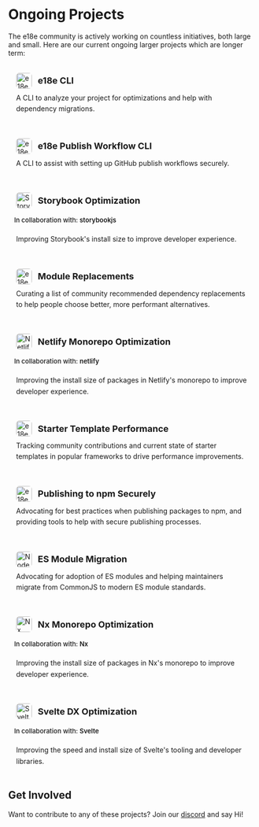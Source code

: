 <style scoped>
.project-card {
  border: 1px solid var(--vp-c-border);
  border-radius: 8px;
  padding: 16px;
  margin: 16px 0;
  background: var(--vp-c-bg-soft);
}

.project-header {
  display: flex;
  align-items: center;
  gap: 12px;
  margin-bottom: 8px;
}

.org-avatar {
  width: 32px;
  height: 32px;
  border-radius: 6px;
  border: 1px solid var(--vp-c-border);
}

.project-info h4 {
  margin: 0;
  font-size: 18px;
  color: var(--vp-c-text-1);
}

.project-info h4 a {
  color: var(--vp-c-text-1);
  text-decoration: none;
}

.project-info h4 a:hover {
  color: var(--vp-c-brand);
  text-decoration: none;
}

.collaboration-row {
  background: var(--vp-c-bg-mute);
  color: var(--vp-c-text-2);
  font-size: 13px;
  font-weight: 500;
  padding: 8px 12px;
  margin: 0 -16px 12px -16px;
  border-left: 3px solid var(--vp-c-brand);
}

.collaboration-row a {
  color: var(--vp-c-brand);
  text-decoration: none;
  font-weight: 600;
}

.collaboration-row a:hover {
  text-decoration: underline;
}

.project-description {
  margin: 0;
  line-height: 1.6;
  color: var(--vp-c-text-2);
}
</style>

# Ongoing Projects

The e18e community is actively working on countless initiatives, both large and small. Here are our current ongoing larger projects which are longer term:

<div class="project-card">
  <div class="project-header">
    <img src="https://github.com/e18e.png" alt="e18e" class="org-avatar">
    <div class="project-info">
      <h4><a href="https://github.com/e18e/cli">e18e CLI</a></h4>
    </div>
  </div>
  <p class="project-description">
    A CLI to analyze your project for optimizations and help with dependency migrations.
  </p>
</div>

<div class="project-card">
  <div class="project-header">
    <img src="https://github.com/e18e.png" alt="e18e" class="org-avatar">
    <div class="project-info">
      <h4><a href="https://github.com/e18e/setup-publish">e18e Publish Workflow CLI</a></h4>
    </div>
  </div>
  <p class="project-description">
    A CLI to assist with setting up GitHub publish workflows securely.
  </p>
</div>

<div class="project-card">
  <div class="project-header">
    <img src="https://github.com/storybookjs.png" alt="Storybook" class="org-avatar">
    <div class="project-info">
      <h4><a href="https://github.com/storybookjs/storybook">Storybook Optimization</a></h4>
    </div>
  </div>
  <div class="collaboration-row">
    In collaboration with: <a href="https://github.com/storybookjs" target="_blank">storybookjs</a>
  </div>
  <p class="project-description">
    Improving Storybook's install size to improve developer experience.
  </p>
</div>

<div class="project-card">
  <div class="project-header">
    <img src="https://github.com/e18e.png" alt="e18e" class="org-avatar">
    <div class="project-info">
      <h4><a href="/docs/replacements/">Module Replacements</a></h4>
    </div>
  </div>
  <p class="project-description">
    Curating a list of community recommended dependency replacements to help people choose better, more performant alternatives.
  </p>
</div>

<div class="project-card">
  <div class="project-header">
    <img src="https://github.com/netlify.png" alt="Netlify" class="org-avatar">
    <div class="project-info">
      <h4><a href="https://github.com/netlify">Netlify Monorepo Optimization</a></h4>
    </div>
  </div>
  <div class="collaboration-row">
    In collaboration with: <a href="https://github.com/netlify" target="_blank">netlify</a>
  </div>
  <p class="project-description">
    Improving the install size of packages in Netlify's monorepo to improve developer experience.
  </p>
</div>

<div class="project-card">
  <div class="project-header">
    <img src="https://github.com/e18e.png" alt="e18e" class="org-avatar">
    <div class="project-info">
      <h4>Starter Template Performance</h4>
    </div>
  </div>
  <p class="project-description">
    Tracking community contributions and current state of starter templates in popular frameworks to drive performance improvements.
  </p>
</div>

<div class="project-card">
  <div class="project-header">
    <img src="https://github.com/e18e.png" alt="e18e" class="org-avatar">
    <div class="project-info">
      <h4>Publishing to npm Securely</h4>
    </div>
  </div>
  <p class="project-description">
    Advocating for best practices when publishing packages to npm, and providing tools to help with secure publishing processes.
  </p>
</div>

<div class="project-card">
  <div class="project-header">
    <img src="https://github.com/nodejs.png" alt="Node.js" class="org-avatar">
    <div class="project-info">
      <h4>ES Module Migration</h4>
    </div>
  </div>
  <p class="project-description">
    Advocating for adoption of ES modules and helping maintainers migrate from CommonJS to modern ES module standards.
  </p>
</div>

<div class="project-card">
  <div class="project-header">
    <img src="https://github.com/nrwl.png" alt="Nx" class="org-avatar">
    <div class="project-info">
      <h4><a href="https://github.com/nrwl/nx">Nx Monorepo Optimization</a></h4>
    </div>
  </div>
  <div class="collaboration-row">
    In collaboration with: <a href="https://github.com/nrwl" target="_blank">Nx</a>
  </div>
  <p class="project-description">
    Improving the install size of packages in Nx's monorepo to improve developer experience.
  </p>
</div>

<div class="project-card">
  <div class="project-header">
    <img src="https://github.com/sveltejs.png" alt="Svelte" class="org-avatar">
    <div class="project-info">
      <h4><a href="https://github.com/sveltejs/svelte">Svelte DX Optimization</a></h4>
    </div>
  </div>
  <div class="collaboration-row">
    In collaboration with: <a href="https://github.com/sveltejs/svelte" target="_blank">Svelte</a>
  </div>
  <p class="project-description">
    Improving the speed and install size of Svelte's tooling and developer libraries.
  </p>
</div>

## Get Involved

Want to contribute to any of these projects? Join our [discord](https://chat.e18e.dev/) and say Hi!
